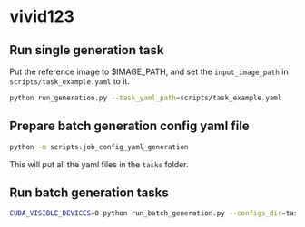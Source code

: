 # vivid123


## Run single generation task
Put the reference image to $IMAGE_PATH, and set the `input_image_path` in `scripts/task_example.yaml` to it.
```bash
python run_generation.py --task_yaml_path=scripts/task_example.yaml
```

## Prepare batch generation config yaml file
```bash
python -m scripts.job_config_yaml_generation 
```
This will put all the yaml files in the `tasks` folder.

## Run batch generation tasks
```bash
CUDA_VISIBLE_DEVICES=0 python run_batch_generation.py --configs_dir=tasks --dataset_dir=gso-rendered-reference-45-starting-0-ending-90 --output_dir=outputs --obj_csv_file=scripts/gso_metadata_object_prompt_100.csv --run_from_obj_index=0 --run_to_obj_index=50
```

